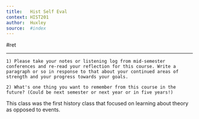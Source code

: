 ```yaml
---
title:   Hist Self Eval 
context: HIST201
author:  Huxley
source:  #index
---
```


#ret 

---


```
1) Please take your notes or listening log from mid-semester conferences and re-read your reflection for this course. Write a paragraph or so in response to that about your continued areas of strength and your progress towards your goals. 

2) What's one thing you want to remember from this course in the future? (Could be next semester or next year or in five years!)
```



This class was the first history class that focused on learning about theory as opposed to events. 




































